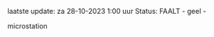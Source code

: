 laatste update: 
za 28-10-2023  1:00   uur 
Status: FAALT - geel - 
<div class="service Y">microstation</div>
